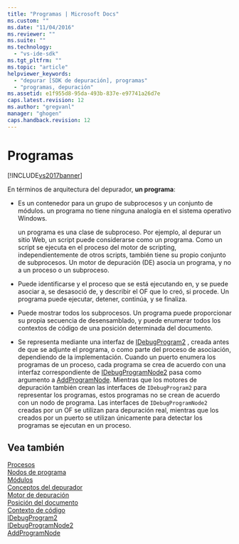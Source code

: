 ```yaml
---
title: "Programas | Microsoft Docs"
ms.custom: ""
ms.date: "11/04/2016"
ms.reviewer: ""
ms.suite: ""
ms.technology: 
  - "vs-ide-sdk"
ms.tgt_pltfrm: ""
ms.topic: "article"
helpviewer_keywords: 
  - "depurar [SDK de depuración], programas"
  - "programas, depuración"
ms.assetid: e1f955d8-95da-493b-837e-e97741a26d7e
caps.latest.revision: 12
ms.author: "gregvanl"
manager: "ghogen"
caps.handback.revision: 12
---
```

# Programas
[!INCLUDE[vs2017banner](../../code-quality/includes/vs2017banner.md)]

En términos de arquitectura del depurador, **un programa**:  
  
-   Es un contenedor para un grupo de subprocesos y un conjunto de módulos.  un programa no tiene ninguna analogía en el sistema operativo Windows.  
  
     un programa es una clase de subproceso.  Por ejemplo, al depurar un sitio Web, un script puede considerarse como un programa.  Como un script se ejecuta en el proceso del motor de scripting, independientemente de otros scripts, también tiene su propio conjunto de subprocesos.  Un motor de depuración \(DE\) asocia un programa, y no a un proceso o un subproceso.  
  
-   Puede identificarse y el proceso que se está ejecutando en, y se puede asociar a, se desasoció de, y describir el OF que lo creó, si procede.  Un programa puede ejecutar, detener, continúa, y se finaliza.  
  
-   Puede mostrar todos los subprocesos.  Un programa puede proporcionar su propia secuencia de desensamblado, y puede enumerar todos los contextos de código de una posición determinada del documento.  
  
-   Se representa mediante una interfaz de [IDebugProgram2](../../extensibility/debugger/reference/idebugprogram2.md) , creada antes de que se adjunte el programa, o como parte del proceso de asociación, dependiendo de la implementación.  Cuando un puerto enumera los programas de un proceso, cada programa se crea de acuerdo con una interfaz correspondiente de [IDebugProgramNode2](../../extensibility/debugger/reference/idebugprogramnode2.md) pasa como argumento a [AddProgramNode](../../extensibility/debugger/reference/idebugportnotify2-addprogramnode.md).  Mientras que los motores de depuración también crean las interfaces de `IDebugProgram2` para representar los programas, estos programas no se crean de acuerdo con un nodo de programa.  Las interfaces de `IDebugProgramNode2` creadas por un OF se utilizan para depuración real, mientras que los creados por un puerto se utilizan únicamente para detectar los programas se ejecutan en un proceso.  
  
## Vea también  
 [Procesos](../../extensibility/debugger/processes.md)   
 [Nodos de programa](../../extensibility/debugger/program-nodes.md)   
 [Módulos](../../extensibility/debugger/modules.md)   
 [Conceptos del depurador](../../extensibility/debugger/debugger-concepts.md)   
 [Motor de depuración](../../extensibility/debugger/debug-engine.md)   
 [Posición del documento](../../extensibility/debugger/document-position.md)   
 [Contexto de código](../../extensibility/debugger/code-context.md)   
 [IDebugProgram2](../../extensibility/debugger/reference/idebugprogram2.md)   
 [IDebugProgramNode2](../../extensibility/debugger/reference/idebugprogramnode2.md)   
 [AddProgramNode](../../extensibility/debugger/reference/idebugportnotify2-addprogramnode.md)